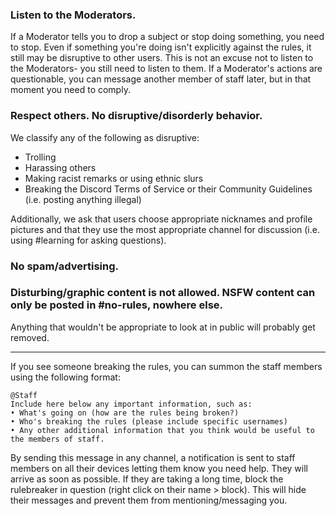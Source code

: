 ### Listen to the Moderators.
If a Moderator tells you to drop a subject or stop doing something, you need to stop. Even if something you're doing isn't explicitly against the rules, it still may be disruptive to other users. This is not an excuse not to listen to the Moderators- you still need to listen to them. If a Moderator's actions are questionable, you can message another member of staff later, but in that moment you need to comply. 

### Respect others. No disruptive/disorderly behavior.
We classify any of the following as disruptive:
- Trolling
- Harassing others
- Making racist remarks or using ethnic slurs
- Breaking the Discord Terms of Service or their Community Guidelines (i.e. posting anything illegal)

Additionally, we ask that users choose appropriate nicknames and profile pictures and that they use the most appropriate channel for discussion (i.e. using #learning for asking questions). 

### No spam/advertising.

### Disturbing/graphic content is not allowed. NSFW content can only be posted in #no-rules, nowhere else.
Anything that wouldn't be appropriate to look at in public will probably get removed. 



***

If you see someone breaking the rules, you can summon the staff members using the following format:
```
@Staff
Include here below any important information, such as:
• What's going on (how are the rules being broken?)
• Who's breaking the rules (please include specific usernames)
• Any other additional information that you think would be useful to the members of staff.
```
By sending this message in any channel, a notification is sent to staff members on all their devices letting them know you need help. They will arrive as soon as possible. If they are taking a long time, block the rulebreaker in question (right click on their name > block). This will hide their messages and prevent them from mentioning/messaging you.